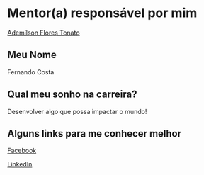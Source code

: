 # Mentor(a) responsável por mim

[Ademílson Flores Tonato](/mentores/perfis/ademilson_tonato.md)

## Meu Nome

Fernando Costa

## Qual meu sonho na carreira?

Desenvolver algo que possa impactar o mundo!

## Alguns links para me conhecer melhor

[Facebook](https://www.facebook.com/Fernando.Coastt)

[LinkedIn](https://www.linkedin.com/in/fernando-costa-nogueira/)
